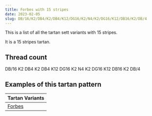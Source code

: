 ```yaml
---
title: Forbes with 15 stripes
date: 2023-02-05
slug: DB/16/K2/DB4/K2/DB4/K12/DG16/K2/N4/K2/DG16/K12/DB16/K2/DB/4
---
```

This is a list of all the tartan sett variants with 15 stripes.

It is a 15 stripes tartan.


## Thread count
DB/16 K2 DB4 K2 DB4 K12 DG16 K2 N4 K2 DG16 K12 DB16 K2 DB/4

## Examples of this tartan pattern

| Tartan Variants |
|---------------|
| [Forbes](/variants/db/16/k2/db4/k2/db4/k12/dg16/k2/n4/k2/dg16/k12/db16/k2/db/4-db000052-dg11450d-k000000-naaaaaa)||
